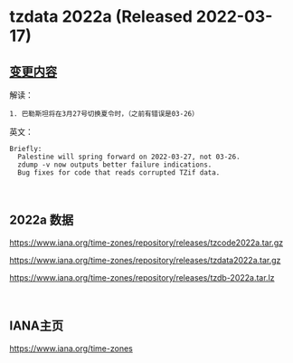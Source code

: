 

# tzdata 2022a (Released 2022-03-17)

## [变更内容](https://mm.icann.org/pipermail/tz-announce/2022-March/000070.html)

解读：
```
1. 巴勒斯坦将在3月27号切换夏令时，（之前有错误是03-26）
```


英文：
```
Briefly:
  Palestine will spring forward on 2022-03-27, not 03-26.
  zdump -v now outputs better failure indications.
  Bug fixes for code that reads corrupted TZif data.
```


<br/>

## 2022a 数据

https://www.iana.org/time-zones/repository/releases/tzcode2022a.tar.gz

https://www.iana.org/time-zones/repository/releases/tzdata2022a.tar.gz

https://www.iana.org/time-zones/repository/releases/tzdb-2022a.tar.lz


<br/>

## IANA主页

https://www.iana.org/time-zones


